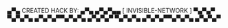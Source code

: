 ▄▀▄ CREATED HACK BY: ▄▀▄
▄▀▄▀▄▄ [ INVISIBLE-NETWORK ] ▀▄▀▄▀
  ▀▄▀▄▀▄ ▄▀▄▀▄▀▀▄▀▄▀▄ ▄▀▄▀▄▀
 ▀▄▀▄▀▄ ▄▀▄▀▄▀▀▄▀▄▀▄ ▄▀▄▀▄▀
 
